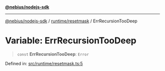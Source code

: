 [**@nebius/nodejs-sdk**](../../../README.md)

---

[@nebius/nodejs-sdk](../../../README.md) / [runtime/resetmask](../README.md) / ErrRecursionTooDeep

# Variable: ErrRecursionTooDeep

> `const` **ErrRecursionTooDeep**: `Error`

Defined in: [src/runtime/resetmask.ts:5](https://github.com/nebius/nodejs-sdk/blob/b305f8e478cb0251c26d73900b264b3bd9a5cc58/src/runtime/resetmask.ts#L5)
